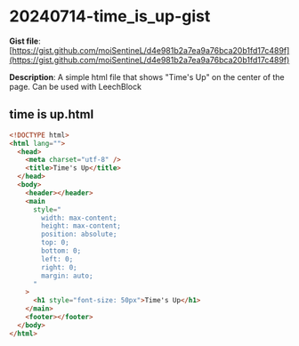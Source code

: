 # 20240714-time_is_up-gist

**Gist file**: [https://gist.github.com/moiSentineL/d4e981b2a7ea9a76bca20b1fd17c489f](https://gist.github.com/moiSentineL/d4e981b2a7ea9a76bca20b1fd17c489f)

**Description**: A simple html file that shows "Time's Up" on the center of the page. Can be used with LeechBlock

## time is up.html

```HTML
<!DOCTYPE html>
<html lang="">
  <head>
    <meta charset="utf-8" />
    <title>Time's Up</title>
  </head>
  <body>
    <header></header>
    <main
      style="
        width: max-content;
        height: max-content;
        position: absolute;
        top: 0;
        bottom: 0;
        left: 0;
        right: 0;
        margin: auto;
      "
    >
      <h1 style="font-size: 50px">Time's Up</h1>
    </main>
    <footer></footer>
  </body>
</html>

```